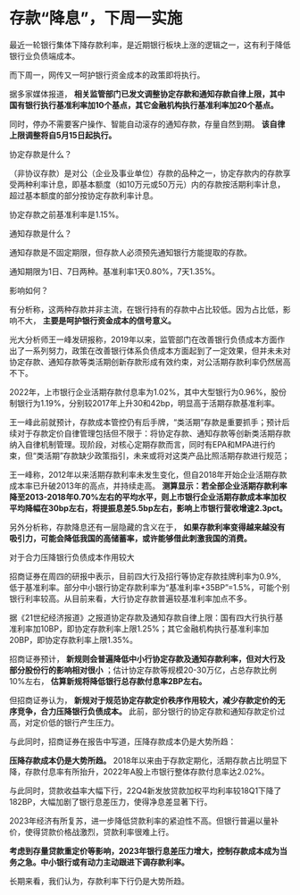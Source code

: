 # 存款“降息”，下周一实施

最近一轮银行集体下降存款利率，是近期银行板块上涨的逻辑之一，这有利于降低银行业负债端成本。

而下周一，网传又一呵护银行资金成本的政策即将执行。

据多家媒体报道， **相关监管部门已发文调整协定存款和通知存款自律上限，其中国有银行执行基准利率加10个基点，其它金融机构执行基准利率加20个基点。**

同时，停办不需要客户操作、智能自动滚存的通知存款，存量自然到期。 **该自律上限调整将自5月15日起执行。**

协定存款是什么？

（非协议存款）是对公（企业及事业单位）存款的品种之一，协定存款内的存款享受两种利率计息，即基本额度（如10万元或50万元）内的存款按活期利率计息，超过基本额度的部分按协定存款利率计息。

协定存款之前基准利率是1.15%。

通知存款是什么？

通知存款是不固定期限，但存款人必须预先通知银行方能提取的存款。

通知期限为1日、7日两种。基准利率1天0.80%，7天1.35%。

影响如何？

有分析称，这两种存款并非主流，在银行持有的存款中占比较低。因为占比低，影响不大， **主要是呵护银行资金成本的信号意义。**

光大分析师王一峰发研报称，2019年以来，监管部门在改善银行负债成本方面作出了一系列努力，政策在改善银行体系负债成本方面起到了一定效果，但并未未对协定存款、通知存款等类活期创新存款形成有效约束，对公活期存款利率仍然居高不下。

2022年，上市银行企业活期存款付息率为1.02%，其中大型银行为0.96%，股份制银行为1.19%，分别较2017年上升30和42bp，明显高于活期存款基准利率。

王一峰此前就预计，存款成本管控仍有后手牌，“类活期”存款是重要抓手；预计后续对于存款定价自律管理包括但不限于：将协定存款、通知存款等创新类活期存款纳入自律机制管理。现阶段，对核心定期存款而言，同时有EPA和MPA进行约束，但“类活期”存款缺少政策指引，未来或将对这类产品比照活期存款进行规范；

王一峰称，2012年以来活期存款利率未发生变化，但自2018年开始企业活期存款成本率已升破2013年的高点，并持续走高。
**测算显示：若全部企业活期存款利率降至2013-2018年0.70%左右的平均水平，则上市银行企业活期存款成本率加权平均降幅在30bp左右，将提振息差5.5bp左右，影响上市银行营收增速2.3pct。**

另外分析称，存款降息还有一层隐藏的含义在于， **如果存款利率变得越来越没有吸引力，可能会降低我国的高储蓄率，或许能够借此刺激我国的消费。**

对于合力压降银行负债成本作用较大

招商证券在周四的研报中表示，目前四大行及招行等协定存款挂牌利率为0.9%,
低于基准利率。部分中小银行协定存款利率为“基准利率+35BP”=1.5%，可能个别银行利率较高。从目前来看，大行协定存款普遍较基准利率加点不多。

据《21世纪经济报道》之报道协定存款及通知存款自律上限：国有四大行执行基准利率加10BP，即协定存款利率上限1.25%；其它金融机构执行基准利率加20BP，即协定存款利率上限1.35%。

招商证券预计， **新规则会普遍降低中小行协定存款及通知存款利率，但对大行及部分股份行的影响相对很小**
；估计协定存款等规模20-30万亿，占总存款比例10%左右， **估算新规将降低银行总存款付息率2BP左右。**

但招商证券认为， **新规对于规范协定存款定价秩序作用较大，减少存款定价的无序竞争，合力压降银行负债成本。**
此前，部分银行的协定存款和通知存款定价过高，对定价低的银行产生压力。

与此同时，招商证券在报告中写道，压降存款成本仍是大势所趋：

**压降存款成本仍是大势所趋。**
2018年以来由于存款定期化，活期存款占比明显下降，存款付息率有所抬升，2022年A股上市银行整体存款付息率达2.02%。

与此同时，贷款收益率大幅下行，22Q4新发放贷款加权平均利率较18Q1下降了182BP，大幅加剧了银行息差压力，使得净息差显著下行。

2023年经济有所复苏，进一步降低贷款利率的紧迫性不高。但银行普遍以量补价，使得贷款价格战激烈，贷款利率很难上行。

**考虑到存量贷款重定价等影响，2023年银行息差压力增大，控制存款成本成为当务之急。中小银行或有动力主动跟进下调存款利率。**

长期来看，我们认为，存款利率下行仍是大势所趋。


